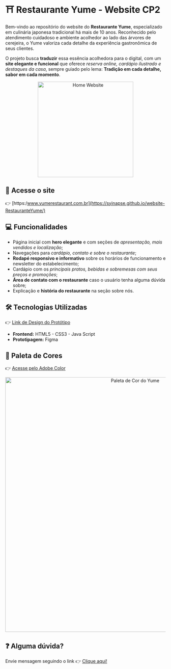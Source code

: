# ⛩️ Restaurante Yume - Website CP2

Bem-vindo ao repositório do website do **Restaurante Yume**, especializado em culinária japonesa tradicional há mais de 10 anos. Reconhecido pelo atendimento cuidadoso e ambiente acolhedor ao lado das árvores de cerejeira, o Yume valoriza cada detalhe da experiência gastronômica de seus clientes.

O projeto busca **traduzir** essa essência acolhedora para o digital, com um **site elegante e funcional** que oferece *reserva online, cardápio ilustrado e destaques da casa*, sempre guiado pelo lema:
**Tradição em cada detalhe, sabor em cada momento**.

<div align="center" >
    <img src="https://i.imgur.com/8ydtQQ1.png" alt="Home Website" style="height: 300px;">
</div>

## 🔗 Acesse o site
<!-- Adicionar Link do github pages -->
👉 [https:/www.yumerestaurant.com.br](https://syinapse.github.io/website-RestauranteYume/)

## 💻 Funcionalidades

- Página inicial com **hero elegante** e com seções de *apresentação, mais vendidos e localização*;
- Navegações para *cardápio, contato e sobre o restaurante*;
- **Rodapé responsivo e informativo** sobre os horários de funcionamento e newsletter do estabelecimento;
- Cardápio com os *principais pratos, bebidas e sobremesas com seus preços e promoções*;
- **Área de contato com o restaurante** caso o usuário tenha alguma dúvida sobre;
- Explicação e **história do restaurante** na seção sobre nós.

## 🛠️ Tecnologias Utilizadas
👉 [Link de Design do Protótipo](https://www.figma.com/design/Fyf64CJCL0ButWo9dO7si6/CP2---Restaurante-Jap%C3%B4nes?node-id=0-1&t=9X0U7ujZRfrrG0QH-1)

- **Frontend:** HTML5 - CSS3 - Java Script
- **Prototipagem:** Figma

## 🎨 Paleta de Cores
👉 [Acesse pelo Adobe Color](https://color.adobe.com/pt/Yume-Collor-Pallete-color-theme-1dd48ac8-8686-47ed-bb35-7034f43fe214/)

<div align="center" >
    <img src="https://i.imgur.com/3shgH9O.png" alt="Paleta de Cor do Yume" style="width: 800px;">
</div>

## ❓ Alguma dúvida?
Envie mensagem seguindo o link 👉 [Clique aqui!]()
